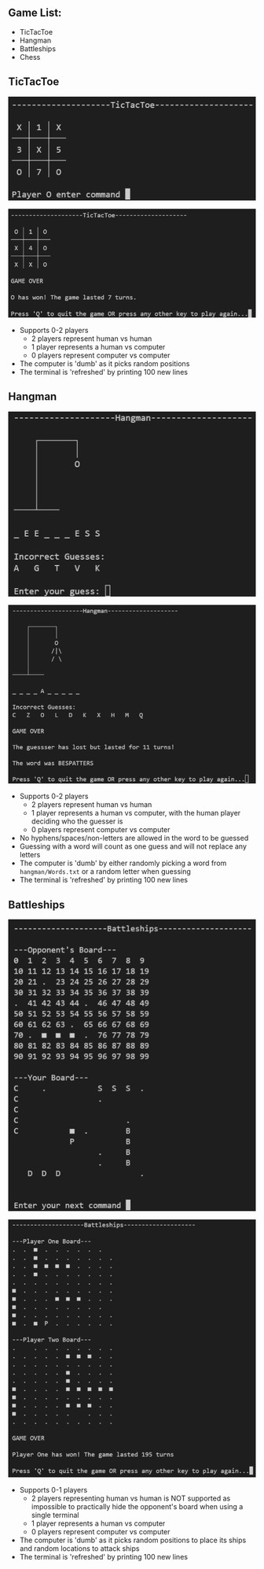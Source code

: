 ## Game List:
* TicTacToe
* Hangman
* Battleships
* Chess

## TicTacToe
<p align="center">
 <img src="https://github.com/J-Afzal/Terminal-Games/blob/master/screenshots/TicTacToe%20Playing.png">
</p>
<p align="center">
 <img src="https://github.com/J-Afzal/Terminal-Games/blob/master/screenshots/TicTacToe%20Game%20Over.png">
</p>

* Supports 0-2 players
  * 2 players represent human vs human
  * 1 player represents a human vs computer
  * 0 players represent computer vs computer
* The computer is 'dumb' as it picks random positions
* The terminal is 'refreshed' by printing 100 new lines

## Hangman
<p align="center">
 <img src="https://github.com/J-Afzal/Terminal-Games/blob/master/screenshots/Hangman%20Playing.png">
</p>
<p align="center">
 <img src="https://github.com/J-Afzal/Terminal-Games/blob/master/screenshots/Hangman%20Game%20Over.png">
</p>

* Supports 0-2 players
  * 2 players represent human vs human
  * 1 player represents a human vs computer, with the human player deciding who the guesser is
  * 0 players represent computer vs computer
* No hyphens/spaces/non-letters are allowed in the word to be guessed
* Guessing with a word will count as one guess and will not replace any letters
* The computer is 'dumb' by either randomly picking a word from `hangman/Words.txt` or a random letter when guessing
* The terminal is 'refreshed' by printing 100 new lines

## Battleships
<p align="center">
 <img src="https://github.com/J-Afzal/Terminal-Games/blob/master/screenshots/Battleships%20Playing.png">
</p>
<p align="center">
 <img src="https://github.com/J-Afzal/Terminal-Games/blob/master/screenshots/Battleships%20Game%20Over.png">
</p>

* Supports 0-1 players
  * 2 players representing human vs human is NOT supported as impossible to practically hide the opponent's board when using a single terminal
  * 1 player represents a human vs computer
  * 0 players represent computer vs computer
* The computer is 'dumb' as it picks random positions to place its ships and random locations to attack ships
* The terminal is 'refreshed' by printing 100 new lines
